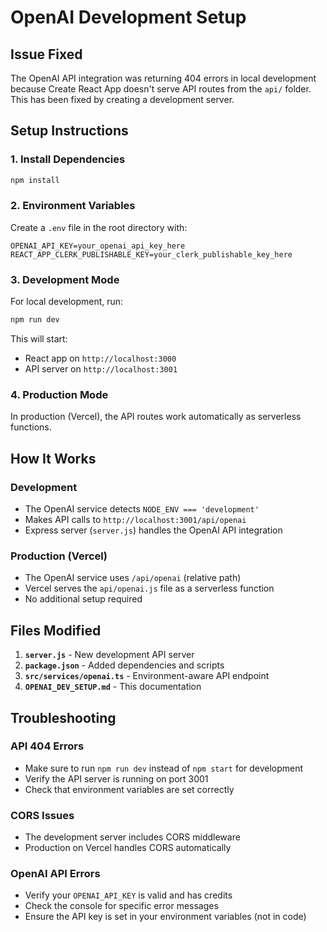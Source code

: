 # OpenAI Development Setup

## Issue Fixed

The OpenAI API integration was returning 404 errors in local development because Create React App doesn't serve API routes from the `api/` folder. This has been fixed by creating a development server.

## Setup Instructions

### 1. Install Dependencies

```bash
npm install
```

### 2. Environment Variables

Create a `.env` file in the root directory with:

```
OPENAI_API_KEY=your_openai_api_key_here
REACT_APP_CLERK_PUBLISHABLE_KEY=your_clerk_publishable_key_here
```

### 3. Development Mode

For local development, run:

```bash
npm run dev
```

This will start:
- React app on `http://localhost:3000`
- API server on `http://localhost:3001`

### 4. Production Mode

In production (Vercel), the API routes work automatically as serverless functions.

## How It Works

### Development
- The OpenAI service detects `NODE_ENV === 'development'`
- Makes API calls to `http://localhost:3001/api/openai`
- Express server (`server.js`) handles the OpenAI API integration

### Production (Vercel)
- The OpenAI service uses `/api/openai` (relative path)
- Vercel serves the `api/openai.js` file as a serverless function
- No additional setup required

## Files Modified

1. **`server.js`** - New development API server
2. **`package.json`** - Added dependencies and scripts
3. **`src/services/openai.ts`** - Environment-aware API endpoint
4. **`OPENAI_DEV_SETUP.md`** - This documentation

## Troubleshooting

### API 404 Errors
- Make sure to run `npm run dev` instead of `npm start` for development
- Verify the API server is running on port 3001
- Check that environment variables are set correctly

### CORS Issues
- The development server includes CORS middleware
- Production on Vercel handles CORS automatically

### OpenAI API Errors
- Verify your `OPENAI_API_KEY` is valid and has credits
- Check the console for specific error messages
- Ensure the API key is set in your environment variables (not in code) 